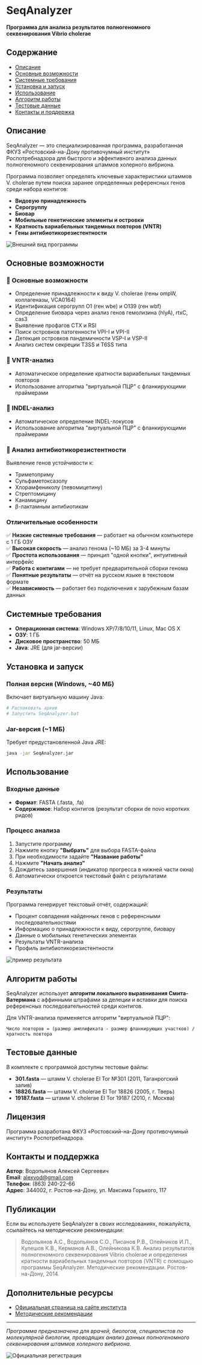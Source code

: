 # SeqAnalyzer

**Программа для анализа результатов полногеномного секвенирования Vibrio cholerae**

## Содержание

* [Описание](#desc)
* [Основные возможности](#benefits)
* [Системные требования](#req)
* [Установка и запуск](#install)
* [Использование](#use)
* [Алгоритм работы](#algorithm)
* [Тестовые данные](#test)
* [Контакты и поддержка](#contacts)

## <a name="desc">Описание</a>

SeqAnalyzer — это специализированная программа, разработанная ФКУЗ «Ростовский-на-Дону противочумный институт» Роспотребнадзора для быстрого и эффективного анализа данных полногеномного секвенирования штаммов холерного вибриона. 

Программа позволяет определять ключевые характеристики штаммов V. cholerae путем поиска заранее определенных референсных генов среди набора контигов:
- **Видовую принадлежность**
- **Серогруппу**
- **Биовар**
- **Мобильные генетические элементы и островки**
- **Кратность вариабельных тандемных повторов (VNTR)**
- **Гены антибиотикорезистентности**

![Внешний вид программы](img/SeqAnalyzer.png)

## <a name="benefits">Основные возможности</a>

### 🔬 Основные возможности
- Определение принадлежности к виду V. cholerae (гены ompW, коллагеназы, VCA0164)
- Идентификация серогрупп O1 (ген wbe) и O139 (ген wbf)
- Определение биовара через анализ генов гемолизина (hlyA), rtxC, cas3
- Выявление профагов CTX и RSI
- Поиск островков патогенности VPI-I и VPI-II
- Детекция островков пандемичности VSP-I и VSP-II
- Анализ систем секреции T3SS и T6SS типа

### 🧬 VNTR-анализ
- Автоматическое определение кратности вариабельных тандемных повторов
- Использование алгоритма "виртуальной ПЦР" с фланкирующими праймерами

### 🧬 INDEL-анализ
- Автоматическое определение INDEL-локусов
- Использование алгоритма "виртуальной ПЦР" с фланкирующими праймерами

### 💊 Анализ антибиотикорезистентности
Выявление генов устойчивости к:
- Триметоприму
- Сульфаметоксазолу
- Хлорамфениколу (левомицетину)
- Стрептомицину
- Канамицину
- β-лактамным антибиотикам

### Отличительные особенности

✅ **Низкие системные требования** — работает на обычном компьютере с 1 ГБ ОЗУ  
✅ **Высокая скорость** — анализ генома (~10 МБ) за 3-4 минуты  
✅ **Простота использования** — принцип "одной кнопки", интуитивный интерфейс  
✅ **Работа с контигами** — не требует предварительной сборки генома  
✅ **Понятные результаты** — отчёт на русском языке в текстовом формате  
✅ **Независимость** — работает без подключения к зарубежным базам данных  

## <a name="req">Системные требования</a>

- **Операционная система**: Windows XP/7/8/10/11, Linux, Mac OS X
- **ОЗУ**: 1 ГБ
- **Дисковое пространство**: 50 МБ
- **Java**: JRE (для jar-версии)

## <a name="install">Установка и запуск</a>

### Полная версия (Windows, ~40 МБ)
Включает виртуальную машину Java:
```bash
# Распаковать архив
# Запустить SeqAnalyzer.bat
```

### Jar-версия (~1 МБ)
Требует предустановленной Java JRE:
```bash
java -jar SeqAnalyzer.jar
```

## <a name="use">Использование</a>

### Входные данные
- **Формат**: FASTA (.fasta, .fa)
- **Содержимое**: Набор контигов (результат сборки de novo коротких ридов)

### Процесс анализа
1. Запустите программу
2. Нажмите кнопку **"Выбрать"** для выбора FASTA-файла
3. При необходимости задайте **"Название работы"**
4. Нажмите **"Начать анализ"**
5. Дождитесь завершения (индикатор прогресса в нижней части окна)
6. Автоматически откроется текстовый файл с результатами

### Результаты
Программа генерирует текстовый отчёт, содержащий:
- Процент совпадения найденных генов с референсными последовательностями
- Информацию о принадлежности к виду, серогруппе, биовару
- Данные о мобильных генетических элементах
- Результаты VNTR-анализа
- Профиль антибиотикорезистентности

![пример результата](img/result.jpg)

## <a name="algorithm">Алгоритм работы</a>

SeqAnalyzer использует **алгоритм локального выравнивания Смита-Ватермана** с аффинными штрафами за делеции и вставки для поиска референсных последовательностей среди контигов.

Для VNTR-анализа применяется алгоритм "виртуальной ПЦР":
```
Число повторов = (размер амплификата - размер фланкирующих участков) / кратность повтора
```

## <a name="test">Тестовые данные</a>

В комплекте с программой доступны тестовые файлы:
- **301.fasta** — штамм V. cholerae El Tor №301 (2011, Таганрогский залив)
- **18826.fasta** — штамм V. cholerae El Tor 18826 (2005, г. Тверь)
- **19187.fasta** — штамм V. cholerae El Tor 19187 (2010, г. Москва)

## Лицензия

Программа разработана ФКУЗ «Ростовский-на-Дону противочумный институт» Роспотребнадзора.

## <a name="contacts">Контакты и поддержка</a>

**Автор**: Водопьянов Алексей Сергеевич  
**Email**: alexvod@gmail.com  
**Телефон**: (863) 240-22-66  
**Адрес**: 344002, г. Ростов-на-Дону, ул. Максима Горького, 117

## Публикации

Если вы используете SeqAnalyzer в своих исследованиях, пожалуйста, ссылайтесь на методические рекомендации:

> Водопьянов А.С., Водопьянов С.О., Писанов Р.В., Олейников И.П., Кулешов К.В., Керманов А.В., Олейникова К.В. Анализ результатов полногеномного секвенирования Vibrio cholerae и определения кратности вариабельных тандемных повторов (VNTR) с помощью программы SeqAnalyzer. Методические рекомендации. Ростов-на-Дону, 2014.

## Дополнительные ресурсы

- [Официальная страница на сайте института](https://antiplague.ru/scientific-activity/publication/seqanalyzer-programma-dlya-analiza-rezultatov-polnogenomnogo-sekvenirovaniya-vibrio-cholerae/)
- [Методические рекомендации](https://antiplague.ru/seqanalyzer)

---

*Программа предназначена для врачей, биологов, специалистов по молекулярной биологии, проводящих анализ данных полногеномного секвенирования штаммов холерного вибриона.*

![Официальная регистрация](img/Rospatent.jpg)